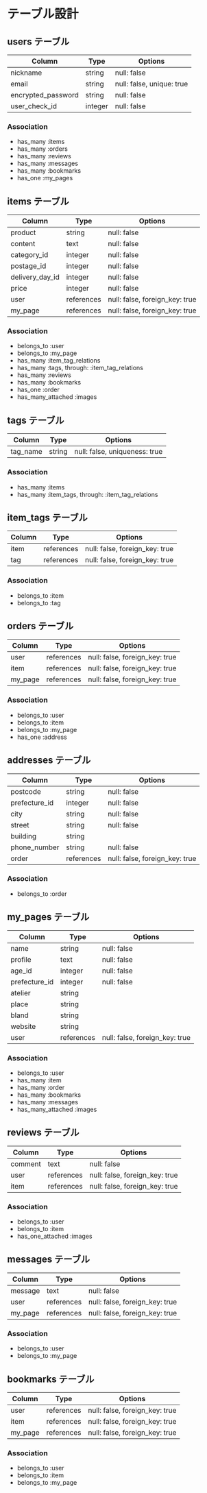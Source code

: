 # テーブル設計

## users テーブル

| Column                | Type    | Options                   |
| --------------------- | ------- | ------------------------- |
| nickname              | string  | null: false               |
| email                 | string  | null: false, unique: true |
| encrypted_password    | string  | null: false               |
| user_check_id         | integer | null: false               |

### Association

- has_many :items
- has_many :orders
- has_many :reviews
- has_many :messages
- has_many :bookmarks
- has_one  :my_pages



## items テーブル

| Column           | Type       | Options                        |
| ---------------- | ---------- | ------------------------------ |
| product          | string     | null: false                    |
| content          | text       | null: false                    |
| category_id      | integer    | null: false                    |
| postage_id       | integer    | null: false                    |
| delivery_day_id  | integer    | null: false                    |
| price            | integer    | null: false                    |
| user             | references | null: false, foreign_key: true |
| my_page          | references | null: false, foreign_key: true |

### Association

- belongs_to        :user
- belongs_to        :my_page
- has_many          :item_tag_relations
- has_many          :tags, through: :item_tag_relations
- has_many          :reviews
- has_many          :bookmarks
- has_one           :order
- has_many_attached :images



##  tags テーブル

| Column       | Type       | Options                        |
| ------------ | ---------- | ------------------------------ |
| tag_name     | string     | null: false, uniqueness: true               |

### Association

- has_many :items
- has_many :item_tags, through: :item_tag_relations


##  item_tags テーブル

| Column       | Type       | Options                        |
| ------------ | ---------- | ------------------------------ |
| item         | references | null: false, foreign_key: true |
| tag          | references | null: false, foreign_key: true |

### Association

- belongs_to :item
- belongs_to :tag



## orders テーブル

| Column    | Type       | Options                        |
| --------- | ---------- | ------------------------------ |
| user      | references | null: false, foreign_key: true |
| item      | references | null: false, foreign_key: true |
| my_page   | references | null: false, foreign_key: true |

### Association

- belongs_to :user
- belongs_to :item
- belongs_to :my_page
- has_one    :address



## addresses テーブル

| Column       | Type       | Options                        |
| ------------ | ---------- | ------------------------------ |
| postcode     | string     | null: false                    |
| prefecture_id| integer    | null: false                    |
| city         | string     | null: false                    |
| street       | string     | null: false                    |
| building     | string     |                                |
| phone_number | string     | null: false                    |
| order        | references | null: false, foreign_key: true |

### Association

- belongs_to :order



## my_pages テーブル

| Column           | Type       | Options                        |
| ---------------- | ---------- | ------------------------------ |
| name             | string     | null: false                    |
| profile          | text       | null: false                    |
| age_id           | integer    | null: false                    |
| prefecture_id    | integer    | null: false                    |
| atelier          | string     |                                |
| place            | string     |                                |
| bland            | string     |                                |
| website          | string     |                                |
| user             | references | null: false, foreign_key: true |

### Association

- belongs_to        :user
- has_many          :item
- has_many          :order
- has_many          :bookmarks
- has_many          :messages
- has_many_attached :images


## reviews テーブル

| Column    | Type       | Options                        |
| --------- | ---------- | ------------------------------ |
| comment   | text       | null: false                    |
| user      | references | null: false, foreign_key: true |
| item      | references | null: false, foreign_key: true |

### Association

- belongs_to       :user
- belongs_to       :item
- has_one_attached :images



## messages テーブル

| Column    | Type       | Options                        |
| --------- | ---------- | ------------------------------ |
| message   | text       | null: false                    |
| user      | references | null: false, foreign_key: true |
| my_page   | references | null: false, foreign_key: true |

### Association

- belongs_to       :user
- belongs_to       :my_page



## bookmarks テーブル

| Column    | Type       | Options                        |
| --------- | ---------- | ------------------------------ |
| user      | references | null: false, foreign_key: true |
| item      | references | null: false, foreign_key: true |
| my_page   | references | null: false, foreign_key: true |

### Association

- belongs_to       :user
- belongs_to       :item
- belongs_to       :my_page